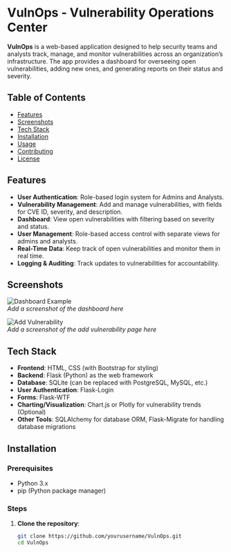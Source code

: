 # VulnOps - Vulnerability Operations Center

**VulnOps** is a web-based application designed to help security teams and analysts track, manage, and monitor vulnerabilities across an organization’s infrastructure. The app provides a dashboard for overseeing open vulnerabilities, adding new ones, and generating reports on their status and severity.

## Table of Contents

- [Features](#features)
- [Screenshots](#screenshots)
- [Tech Stack](#tech-stack)
- [Installation](#installation)
- [Usage](#usage)
- [Contributing](#contributing)
- [License](#license)

## Features

- **User Authentication**: Role-based login system for Admins and Analysts.
- **Vulnerability Management**: Add and manage vulnerabilities, with fields for CVE ID, severity, and description.
- **Dashboard**: View open vulnerabilities with filtering based on severity and status.
- **User Management**: Role-based access control with separate views for admins and analysts.
- **Real-Time Data**: Keep track of open vulnerabilities and monitor them in real time.
- **Logging & Auditing**: Track updates to vulnerabilities for accountability.

## Screenshots

![Dashboard Example](#)  
*Add a screenshot of the dashboard here*

![Add Vulnerability](#)  
*Add a screenshot of the add vulnerability page here*

## Tech Stack

- **Frontend**: HTML, CSS (with Bootstrap for styling)
- **Backend**: Flask (Python) as the web framework
- **Database**: SQLite (can be replaced with PostgreSQL, MySQL, etc.)
- **User Authentication**: Flask-Login
- **Forms**: Flask-WTF
- **Charting/Visualization**: Chart.js or Plotly for vulnerability trends (Optional)
- **Other Tools**: SQLAlchemy for database ORM, Flask-Migrate for handling database migrations

## Installation

### Prerequisites

- Python 3.x
- pip (Python package manager)

### Steps

1. **Clone the repository**:

   ```bash
   git clone https://github.com/yourusername/VulnOps.git
   cd VulnOps
